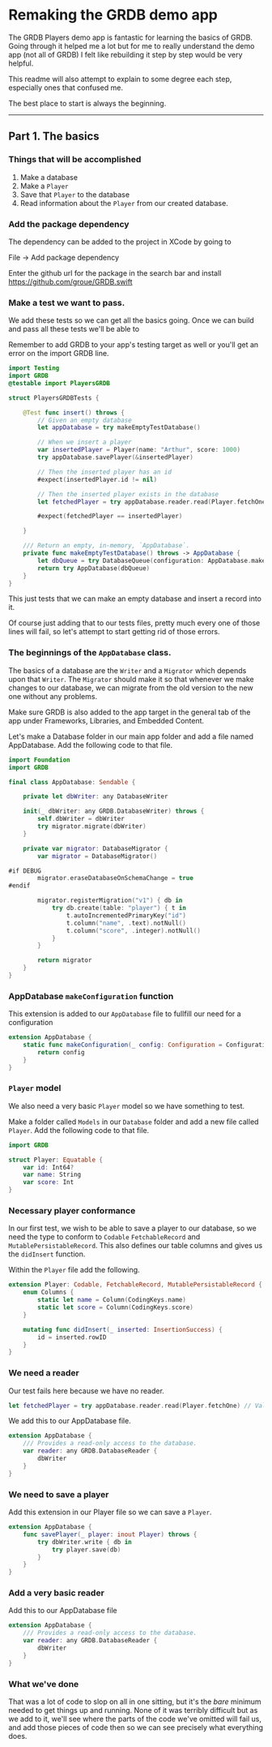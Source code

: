 # Remaking the GRDB demo app

The GRDB Players demo app is fantastic for learning the basics of GRDB.  Going through it helped me a lot but for me to really understand the demo app (not all of GRDB) I felt like rebuilding it step by step would be very helpful.  

This readme will also attempt to explain to some degree each step, especially ones that confused me.

The best place to start is always the beginning.

---

## Part 1.  The basics

### Things that will be accomplished

1. Make a database 
2. Make a `Player`
3. Save that `Player` to the database
4. Read information about the `Player` from our created database.

### Add the package dependency
The dependency can be added to the project in XCode by going to

File -> Add package dependency

Enter the github url for the package in the search bar and install
https://github.com/groue/GRDB.swift


### Make a test we want to pass.
We add these tests so we can get all the basics going.  Once we can build and pass all these tests we'll be able to

Remember to add GRDB to your app's testing target as well or you'll get an error on the import GRDB line.

``` swift
import Testing
import GRDB
@testable import PlayersGRDB

struct PlayersGRDBTests {

    @Test func insert() throws {
        // Given an empty database
        let appDatabase = try makeEmptyTestDatabase()

        // When we insert a player
        var insertedPlayer = Player(name: "Arthur", score: 1000)
        try appDatabase.savePlayer(&insertedPlayer)

        // Then the inserted player has an id
        #expect(insertedPlayer.id != nil)

        // Then the inserted player exists in the database
        let fetchedPlayer = try appDatabase.reader.read(Player.fetchOne)

        #expect(fetchedPlayer == insertedPlayer)

    }

    /// Return an empty, in-memory, `AppDatabase`.
    private func makeEmptyTestDatabase() throws -> AppDatabase {
        let dbQueue = try DatabaseQueue(configuration: AppDatabase.makeConfiguration())
        return try AppDatabase(dbQueue)
    }
}
```

This just tests that we can make an empty database and insert a record into it.

Of course just adding that to our tests files, pretty much every one of those lines will fail, so let's attempt to start getting rid of those errors.


### The beginnings of the `AppDatabase` class.
The basics of a database are the `Writer` and a `Migrator` which depends upon that `Writer`.  The `Migrator` should make it so that whenever we make changes to our database, we can migrate from the old version to the new one without any problems.

Make sure GRDB is also added to the app target in the general tab of the app under Frameworks, Libraries, and Embedded Content.

Let's make a Database folder in our main app folder and add a file named AppDatabase.  Add the following code to that file.

``` swift
import Foundation
import GRDB

final class AppDatabase: Sendable {

    private let dbWriter: any DatabaseWriter

    init(_ dbWriter: any GRDB.DatabaseWriter) throws {
        self.dbWriter = dbWriter
        try migrator.migrate(dbWriter)
    }

    private var migrator: DatabaseMigrator {
        var migrator = DatabaseMigrator()

#if DEBUG
        migrator.eraseDatabaseOnSchemaChange = true
#endif

        migrator.registerMigration("v1") { db in
            try db.create(table: "player") { t in
                t.autoIncrementedPrimaryKey("id")
                t.column("name", .text).notNull()
                t.column("score", .integer).notNull()
            }
        }

        return migrator
    }
}
```

### AppDatabase `makeConfiguration` function
This extension is added to our `AppDatabase` file to fullfill our need for a configuration

``` swift
extension AppDatabase {
    static func makeConfiguration(_ config: Configuration = Configuration()) -> Configuration {
        return config
    }
}
```

###  `Player` model
We also need a very basic `Player` model so we have something to test.

Make a folder called `Models` in our `Database` folder and add a new file called `Player`.  Add the following code to that file.

``` swift
import GRDB

struct Player: Equatable {
    var id: Int64?
    var name: String
    var score: Int
}
```

### Necessary player conformance

In our first test, we wish to be able to save a player to our database, so we need the type to conform to `Codable` `FetchableRecord` and `MutablePersistableRecord`.  This also defines our table columns and gives us the `didInsert` function.

Within the `Player` file add the following.

``` swift
extension Player: Codable, FetchableRecord, MutablePersistableRecord {
    enum Columns {
        static let name = Column(CodingKeys.name)
        static let score = Column(CodingKeys.score)
    }

    mutating func didInsert(_ inserted: InsertionSuccess) {
        id = inserted.rowID
    }
}
```

### We need a reader
Our test fails here because we have no reader.
``` swift
let fetchedPlayer = try appDatabase.reader.read(Player.fetchOne) // Value of type 'AppDatabase' has no member 'reader'
```

We add this to our AppDatabase file.
``` swift
extension AppDatabase {
    /// Provides a read-only access to the database.
    var reader: any GRDB.DatabaseReader {
        dbWriter
    }
}

```

###  We need to save a player
Add this extension in our Player file so we can save a `Player`.

```swift
extension AppDatabase {
    func savePlayer(_ player: inout Player) throws {
        try dbWriter.write { db in
            try player.save(db)
        }
    }
}
```
### Add a very basic reader
Add this to our AppDatabase file
``` swift
extension AppDatabase {
    /// Provides a read-only access to the database.
    var reader: any GRDB.DatabaseReader {
        dbWriter
    }
}
```

### What we've done
That was a lot of code to slop on all in one sitting, but it's the _bare_ minimum needed to get things up and running.  None of it was terribly difficult but as we add to it, we'll see where the parts of the code we've omitted will fail us, and add those pieces of code then so we can see precisely what everything does. 
